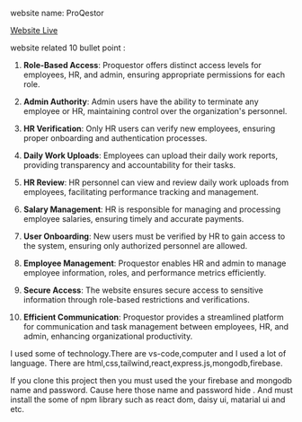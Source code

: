 
website name: ProQestor

[Website Live](https://proquestor-2968f.web.app/)

website related 10 bullet point :
1. **Role-Based Access**: Proquestor offers distinct access levels for employees, HR, and admin, ensuring appropriate permissions for each role.

2. **Admin Authority**: Admin users have the ability to terminate any employee or HR, maintaining control over the organization's personnel.

3. **HR Verification**: Only HR users can verify new employees, ensuring proper onboarding and authentication processes.

4. **Daily Work Uploads**: Employees can upload their daily work reports, providing transparency and accountability for their tasks.

5. **HR Review**: HR personnel can view and review daily work uploads from employees, facilitating performance tracking and management.

6. **Salary Management**: HR is responsible for managing and processing employee salaries, ensuring timely and accurate payments.

7. **User Onboarding**: New users must be verified by HR to gain access to the system, ensuring only authorized personnel are allowed.

8. **Employee Management**: Proquestor enables HR and admin to manage employee information, roles, and performance metrics efficiently.

9. **Secure Access**: The website ensures secure access to sensitive information through role-based restrictions and verifications.

10. **Efficient Communication**: Proquestor provides a streamlined platform for communication and task management between employees, HR, and admin, enhancing organizational productivity.

I used some of technology.There are vs-code,computer and I used a lot of language. There are html,css,tailwind,react,express.js,mongodb,firebase.

If you clone this project then you must used the your firebase  and mongodb name and password. Cause here those name and password hide . And must install the some of npm library such as react dom, daisy ui, matarial ui and etc.

